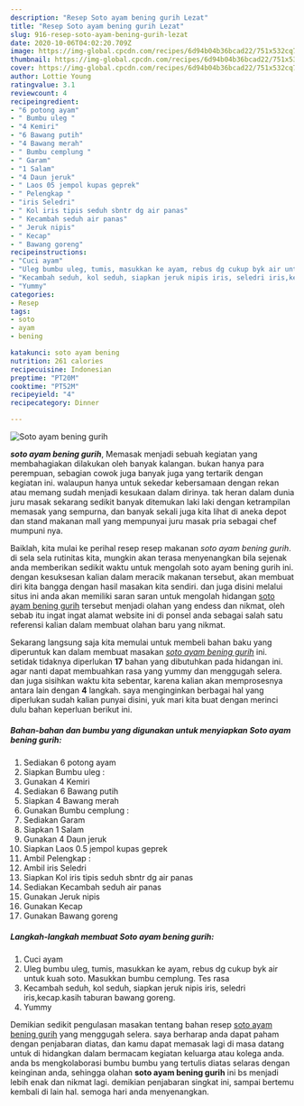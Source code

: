 ```yaml
---
description: "Resep Soto ayam bening gurih Lezat"
title: "Resep Soto ayam bening gurih Lezat"
slug: 916-resep-soto-ayam-bening-gurih-lezat
date: 2020-10-06T04:02:20.709Z
image: https://img-global.cpcdn.com/recipes/6d94b04b36bcad22/751x532cq70/soto-ayam-bening-gurih-foto-resep-utama.jpg
thumbnail: https://img-global.cpcdn.com/recipes/6d94b04b36bcad22/751x532cq70/soto-ayam-bening-gurih-foto-resep-utama.jpg
cover: https://img-global.cpcdn.com/recipes/6d94b04b36bcad22/751x532cq70/soto-ayam-bening-gurih-foto-resep-utama.jpg
author: Lottie Young
ratingvalue: 3.1
reviewcount: 4
recipeingredient:
- "6 potong ayam"
- " Bumbu uleg "
- "4 Kemiri"
- "6 Bawang putih"
- "4 Bawang merah"
- " Bumbu cemplung "
- " Garam"
- "1 Salam"
- "4 Daun jeruk"
- " Laos 05 jempol kupas geprek"
- " Pelengkap "
- "iris Seledri"
- " Kol iris tipis seduh sbntr dg air panas"
- " Kecambah seduh air panas"
- " Jeruk nipis"
- " Kecap"
- " Bawang goreng"
recipeinstructions:
- "Cuci ayam"
- "Uleg bumbu uleg, tumis, masukkan ke ayam, rebus dg cukup byk air untuk kuah soto. Masukkan bumbu cemplung. Tes rasa"
- "Kecambah seduh, kol seduh, siapkan jeruk nipis iris, seledri iris,kecap.kasih taburan bawang goreng."
- "Yummy"
categories:
- Resep
tags:
- soto
- ayam
- bening

katakunci: soto ayam bening 
nutrition: 261 calories
recipecuisine: Indonesian
preptime: "PT20M"
cooktime: "PT52M"
recipeyield: "4"
recipecategory: Dinner

---
```



![Soto ayam bening gurih](https://img-global.cpcdn.com/recipes/6d94b04b36bcad22/751x532cq70/soto-ayam-bening-gurih-foto-resep-utama.jpg)

<b><i>soto ayam bening gurih</i></b>, Memasak menjadi sebuah kegiatan yang membahagiakan dilakukan oleh banyak kalangan. bukan hanya para perempuan, sebagian cowok juga banyak juga yang tertarik dengan kegiatan ini. walaupun hanya untuk sekedar kebersamaan dengan rekan atau memang sudah menjadi kesukaan dalam dirinya. tak heran dalam dunia juru masak sekarang sedikit banyak ditemukan laki laki dengan ketrampilan memasak yang sempurna, dan banyak sekali juga kita lihat di aneka depot dan stand makanan mall yang mempunyai juru masak pria sebagai chef mumpuni nya.

Baiklah, kita mulai ke perihal resep resep makanan <i>soto ayam bening gurih</i>. di sela sela rutinitas kita, mungkin akan terasa menyenangkan bila sejenak anda memberikan sedikit waktu untuk mengolah soto ayam bening gurih ini. dengan kesuksesan kalian dalam meracik makanan tersebut, akan membuat diri kita bangga dengan hasil masakan kita sendiri. dan juga disini melalui situs ini anda akan memiliki saran saran untuk mengolah hidangan <u>soto ayam bening gurih</u> tersebut menjadi olahan yang endess dan nikmat, oleh sebab itu ingat ingat alamat website ini di ponsel anda sebagai salah satu referensi kalian dalam membuat olahan baru yang nikmat.




Sekarang langsung saja kita memulai untuk membeli bahan baku yang diperuntuk kan dalam membuat masakan <u><i>soto ayam bening gurih</i></u> ini. setidak tidaknya diperlukan <b>17</b> bahan yang dibutuhkan pada hidangan ini. agar nanti dapat membuahkan rasa yang yummy dan menggugah selera. dan juga sisihkan waktu kita sebentar, karena kalian akan memprosesnya antara lain dengan <b>4</b> langkah. saya menginginkan berbagai hal yang diperlukan sudah kalian punyai disini, yuk mari kita buat dengan merinci dulu bahan keperluan berikut ini.

<!--inarticleads1-->

##### Bahan-bahan dan bumbu yang digunakan untuk menyiapkan Soto ayam bening gurih:

1. Sediakan 6 potong ayam
1. Siapkan  Bumbu uleg :
1. Gunakan 4 Kemiri
1. Sediakan 6 Bawang putih
1. Siapkan 4 Bawang merah
1. Gunakan  Bumbu cemplung :
1. Sediakan  Garam
1. Siapkan 1 Salam
1. Gunakan 4 Daun jeruk
1. Siapkan  Laos 0.5 jempol kupas geprek
1. Ambil  Pelengkap :
1. Ambil iris Seledri
1. Siapkan  Kol iris tipis seduh sbntr dg air panas
1. Sediakan  Kecambah seduh air panas
1. Gunakan  Jeruk nipis
1. Gunakan  Kecap
1. Gunakan  Bawang goreng




<!--inarticleads2-->

##### Langkah-langkah membuat Soto ayam bening gurih:

1. Cuci ayam
1. Uleg bumbu uleg, tumis, masukkan ke ayam, rebus dg cukup byk air untuk kuah soto. Masukkan bumbu cemplung. Tes rasa
1. Kecambah seduh, kol seduh, siapkan jeruk nipis iris, seledri iris,kecap.kasih taburan bawang goreng.
1. Yummy




Demikian sedikit pengulasan masakan tentang bahan resep <u>soto ayam bening gurih</u> yang menggugah selera. saya berharap anda dapat paham dengan penjabaran diatas, dan kamu dapat memasak lagi di masa datang untuk di hidangkan dalam bermacam kegiatan keluarga atau kolega anda. anda bs mengkolaborasi bumbu bumbu yang tertulis diatas selaras dengan keinginan anda, sehingga olahan <b>soto ayam bening gurih</b> ini bs menjadi lebih enak dan nikmat lagi. demikian penjabaran singkat ini, sampai bertemu kembali di lain hal. semoga hari anda menyenangkan.
